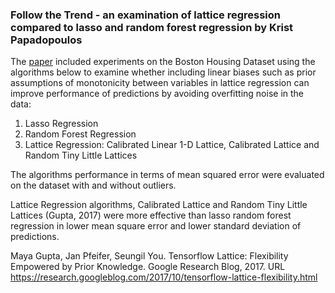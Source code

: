 ### Follow the Trend - an examination of lattice regression compared to lasso and random forest regression by Krist Papadopoulos

The [paper](https://github.com/kristpapadopoulos/HousePricePredictions/blob/master/CSC2515_Paper_Krist_Papadopoulos.pdf) included experiments on the Boston Housing Dataset using the algorithms below to examine whether including linear biases such as prior assumptions of monotonicity between variables in lattice regression can improve performance of predictions by avoiding overfitting noise in the data:

1) Lasso Regression
2) Random Forest Regression
3) Lattice Regression: Calibrated Linear 1-D Lattice, Calibrated Lattice and Random Tiny Little Lattices

The algorithms performance in terms of mean squared error were evaluated on the dataset with and without outliers.

Lattice Regression algorithms, Calibrated Lattice and Random Tiny Little Lattices (Gupta, 2017) were more effective than lasso  random forest regression in lower mean square error and lower standard deviation of predictions.

Maya Gupta, Jan Pfeifer, Seungil You.  Tensorflow Lattice: Flexibility Empowered by Prior Knowledge.  Google Research Blog, 2017.  URL  https://research.googleblog.com/2017/10/tensorflow-lattice-flexibility.html

